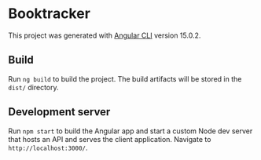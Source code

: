 # Booktracker

This project was generated with [Angular CLI](https://github.com/angular/angular-cli) version 15.0.2.

## Build

Run `ng build` to build the project. The build artifacts will be stored in the `dist/` directory.

## Development server

Run `npm start` to build the Angular app and start a custom Node dev server that hosts an API and serves the client application. Navigate to `http://localhost:3000/`.
